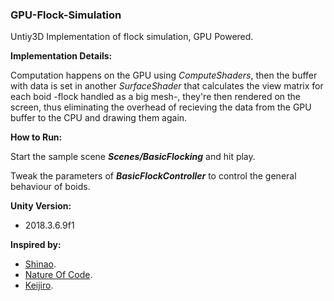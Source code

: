 ### GPU-Flock-Simulation
Untiy3D Implementation of flock simulation, GPU Powered.

**Implementation Details:**

Computation happens on the GPU using _ComputeShaders_, then the buffer with data is set in another _SurfaceShader_ that calculates the view matrix for each boid -flock handled as a big mesh-, they're then rendered on the screen, thus eliminating the overhead of recieving the data from the GPU buffer to the CPU and drawing them again.

**How to Run:**

Start the sample scene ***Scenes/BasicFlocking*** and hit play.

Tweak the parameters of ***BasicFlockController*** to control the general behaviour of boids.

**Unity Version:**

- 2018.3.6.9f1

**Inspired by:**

* [Shinao](https://github.com/Shinao).
* [Nature Of Code](https://natureofcode.com/).
* [Keijiro](https://github.com/keijiro).
